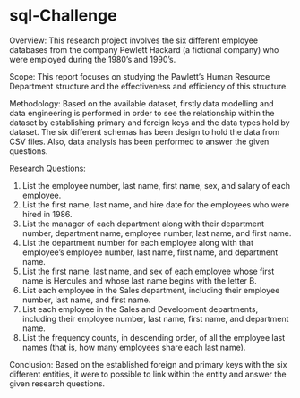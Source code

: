 # sql-Challenge
Overview: This research project involves the six different employee databases from the company Pewlett Hackard (a fictional company) who were employed during the 1980’s and 1990’s.

Scope: This report focuses on studying the Pawlett’s Human Resource Department structure and the effectiveness and efficiency of this structure.

Methodology: Based on the available dataset, firstly data modelling and data engineering is performed in order to see the relationship within the dataset by establishing primary and foreign keys and the data types hold by dataset. The six different schemas has been design to hold the data from CSV files. Also, data analysis has been performed to answer the given questions. 

Research Questions:
1.	List the employee number, last name, first name, sex, and salary of each employee.
2.	List the first name, last name, and hire date for the employees who were hired in 1986.
3.	List the manager of each department along with their department number, department name, employee number, last name, and first name.
4.	List the department number for each employee along with that employee’s employee number, last name, first name, and department name.
5.	List the first name, last name, and sex of each employee whose first name is Hercules and whose last name begins with the letter B.
6.	List each employee in the Sales department, including their employee number, last name, and first name.
7.	List each employee in the Sales and Development departments, including their employee number, last name, first name, and department name.
8.	List the frequency counts, in descending order, of all the employee last names (that is, how many employees share each last name).

Conclusion:
Based on the established foreign and primary keys with the six different entities, it were to possible to link within the entity and answer the given research questions. 

